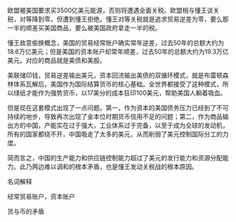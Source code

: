 







欧盟被美国要求买3500亿美元能源，否则将遭遇全面关税。欧盟相与懂王谈关税，对等降到零，但遭到懂王拒绝。懂王对等关税就是追求贸易逆差为零，要么那一半的顺差买美国商品，要么被美国政府拿走一半的税。

懂王故意偷换概念，美国的贸易经常账户确实常年逆差，过去50年的总额大约为18.6万亿美元；但是美国的资本账户却常年顺差，过去50年的总额大约为19.3万亿美元。对应的商品就是美债和美股。

美联储印钱，贸易逆差输出美元，资本回流输出美债的双循环模式，就是布雷顿森林体系瓦解后，美国作为国际结算货币的核心基础。全世界都接受了这种模式，所以绿纸才能作为强势货币，以17美分的成本狂印100美元，帮助美国人躺着吸血。

但是现在这套模式出现了一点问题。第一，作为资本的美国债务压力已经到了不可持续的地步，导致再次出现了金本位时期货币信用不足的问题；第二，作为商品输出方的中国，产能实在过于强大，工业体系过于完备，以至于成为全球的发动机，所有的国家都绕不开，中国吸走了太多的美元，从而削弱了美元控制国际分工的力度。

简而言之，中国的生产能力和供应链控制能力超过了美元的发行能力和资源分配能力。此乃两边难以调和的根本矛盾，也是懂王发动关税战的根本原因。





名词解释

经常贸易账户，资本账户

货与币的矛盾

